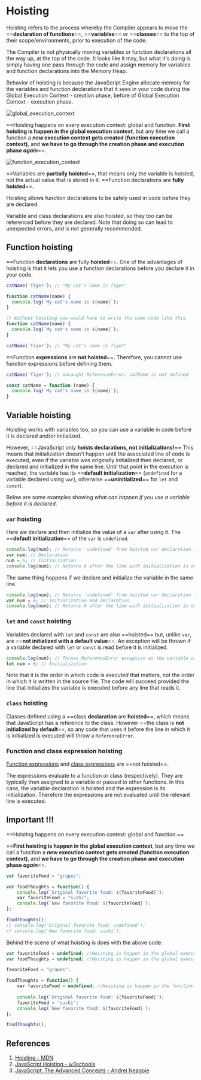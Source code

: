 # Hoisting

Hoisting refers to the process whereby the Compiler appears to move the ==**declaration of functions**==, ==**variables**== or ==**classes**== to the top of their scope/environments, prior to execution of the code.

The Compiler is not physically moving variables or function declarations all the way up, at the top of the code. It looks like it may, but what it's doing is simply having one pass through the code and assign memory  for variables and function declarations into the Memory Heap. 

Behavior of hoisting is because the JavaScript Engine allocate memory for the variables and function declarations that it sees in your code during the Global Execution Context - creation phase, before of Global Execution Context - execution phase. 

![global_execution_context](../../img/global_execution_context.jpg)

==Hoisting happens on every execution context: global and function. **First hoisting is happen in the global execution context**, but any time we call a function a **_new_ execution context gets created (function execution context)**, and **we have to go through the creation phase and execution phase _again_**==.

![function_execution_context](../../img/function_execution_context.jpg)

==Variables are **partially hoisted**==, that means only the variable is hoisted, not the actual value that is stored in it. ==Function declarations are **fully hoisted**==.

Hoisting allows function declarations to be safely used in code before they are declared.

Variable and class declarations are also hoisted, so they too can be referenced before they are declared. Note that doing so can lead to unexpected errors, and is not generally recommended.

## Function hoisting

==Function **declarations** are fully **hoisted**==. One of the advantages of hoisting is that it lets you use a function declarations before you declare it in your code.

```js
catName('Tiger'); // "My cat's name is Tiger"

function catName(name) {
  console.log(`My cat's name is ${name}`);
}

// Without hoisting you would have to write the same code like this
function catName(name) {
  console.log(`My cat's name is ${name}`);
}

catName('Tiger'); // "My cat's name is Tiger"
```

==Function **expressions** are **not hoisted**==. Therefore, you cannot use function expressions before defining them.

```js
catName('Tiger'); // Uncaught ReferenceError: catName is not defined

const catName = function (name) {
  console.log(`My cat's name is ${name}`);
}
```

## Variable hoisting

Hoisting works with variables too, so you can use a variable in code before it is declared and/or initialized.

However, ==JavaScript only **hoists declarations, not initializations!**== This means that initialization doesn't happen until the associated line of code is executed, even if the variable was originally initialized then declared, or declared and initialized in the same line. Until that point in the execution is reached, the variable has its ==**default initialization**== (`undefined` for a variable declared using `var`), otherwise ==**uninitialized**== for ```let``` and ```const```).

Below are some examples showing _what can happen if you use a variable before it is declared_.

### `var` hoisting

Here we declare and then initialize the value of a `var` after using it. The ==**default initialization**== of the `var` is `undefined`.

```js
console.log(num); // Returns 'undefined' from hoisted var declaration (not 6)
var num; // Declaration
num = 6; // Initialization
console.log(num); // Returns 6 after the line with initialization is executed.
```

The same thing happens if we declare and initialize the variable in the same line.

```js
console.log(num); // Returns 'undefined' from hoisted var declaration (not 6)
var num = 6; // Initialization and declaration.
console.log(num); // Returns 6 after the line with initialization is executed.
```

### `let` and `const` hoisting

Variables declared with `let` and `const` are also ==hoisted== but, unlike `var`, are ==**not initialized with a default value**==. An exception will be thrown if a variable declared with `let` or `const` is read before it is initialized.

```js
console.log(num); // Throws ReferenceError exception as the variable value is uninitialized
let num = 6; // Initialization
```

Note that it is the order in which code is _executed_ that matters, not the order in which it is written in the source file. The code will succeed provided the line that initializes the variable is executed before any line that reads it.

### `class` hoisting

Classes defined using a ==class **declaration** are **hoisted**==, which means that JavaScript has a reference to the class. However ==the class is **not initialized by default**==, so any code that uses it before the line in which it is initialized is executed will throw a `ReferenceError`.

### Function and class expression hoisting

[Function expressions](https://developer.mozilla.org/en-US/docs/Web/JavaScript/Reference/Operators/function) and [class expressions](https://developer.mozilla.org/en-US/docs/Web/JavaScript/Reference/Classes#class_expressions) are ==not hoisted==.

The expressions evaluate to a function or class (respectively). They are typically then assigned to a variable or passed to other functions. In this case, the variable declaration is hoisted and the expression is its initialization. Therefore the expressions are not evaluated until the relevant line is executed.

## Important !!!

==Hoisting happens on every execution context: global and function.==

==**First hoisting is happen in the global execution context**, but any time we call a function a **_new_ execution context gets created (function execution context)**, and **we have to go through the creation phase and execution phase _again_**==.

```js
var favoriteFood = "grapes";

var foodThoughts = function() {
	console.log(`Original favorite food: ${favoriteFood}`);
	var favoriteFood = "sushi";
  	console.log(`New favorite food: ${favoriteFood}`);
};

foodThoughts();
// console.log('Original favorite food: undefined');
// console.log('New favorite food: sushi');

```

Behind the scene of what hoisting is does with the above code:

```js
var favoriteFood = undefined; //Hoisting is happen in the global execution context
var foodThoughts = undefined; //Hoisting is happen in the global execution context

favoriteFood = "grapes";

foodThoughts = function() { 
  	var favoriteFood = undefined; //Hoisting is happen in the function execution context
    
	console.log(`Original favorite food: ${favoriteFood}`);
	favoriteFood = "sushi";
  	console.log(`New favorite food: ${favoriteFood}`);
};

foodThoughts();
```

## References

1. [Hoisting - MDN](https://developer.mozilla.org/en-US/docs/Glossary/Hoisting)
2. [JavaScript Hoisting - w3schools](https://www.w3schools.com/js/js_hoisting.asp)
3. [JavaScript: The Advanced Concepts - Andrei Neagoie](https://www.udemy.com/course/advanced-javascript-concepts/)
